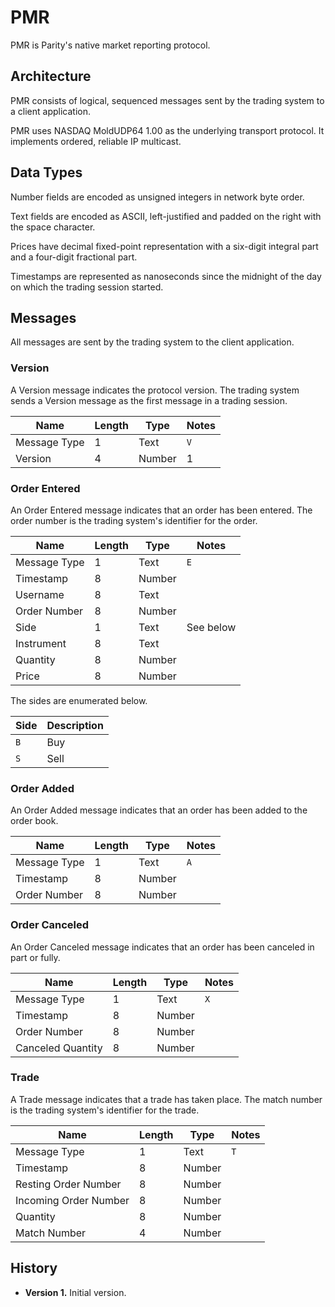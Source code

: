 # PMR

PMR is Parity's native market reporting protocol.

## Architecture

PMR consists of logical, sequenced messages sent by the trading system to
a client application.

PMR uses NASDAQ MoldUDP64 1.00 as the underlying transport protocol. It
implements ordered, reliable IP multicast.

## Data Types

Number fields are encoded as unsigned integers in network byte order.

Text fields are encoded as ASCII, left-justified and padded on the right with
the space character.

Prices have decimal fixed-point representation with a six-digit integral part
and a four-digit fractional part.

Timestamps are represented as nanoseconds since the midnight of the day on
which the trading session started.

## Messages

All messages are sent by the trading system to the client application.

### Version

A Version message indicates the protocol version. The trading system sends a
Version message as the first message in a trading session.

Name         | Length | Type   | Notes
-------------|--------|--------|------
Message Type |      1 | Text   | `V`
Version      |      4 | Number | 1

### Order Entered

An Order Entered message indicates that an order has been entered. The order
number is the trading system's identifier for the order.

Name         | Length | Type   | Notes
-------------|--------|--------|----------
Message Type |      1 | Text   | `E`
Timestamp    |      8 | Number |
Username     |      8 | Text   |
Order Number |      8 | Number |
Side         |      1 | Text   | See below
Instrument   |      8 | Text   |
Quantity     |      8 | Number |
Price        |      8 | Number |

The sides are enumerated below.

Side | Description
-----|------------
`B`  | Buy
`S`  | Sell

### Order Added

An Order Added message indicates that an order has been added to the order
book.

Name         | Length | Type   | Notes
-------------|--------|--------|------
Message Type |      1 | Text   | `A`
Timestamp    |      8 | Number |
Order Number |      8 | Number |

### Order Canceled

An Order Canceled message indicates that an order has been canceled in part or
fully.

Name              | Length | Type   | Notes
------------------|--------|--------|------
Message Type      |      1 | Text   | `X`
Timestamp         |      8 | Number |
Order Number      |      8 | Number |
Canceled Quantity |      8 | Number |

### Trade

A Trade message indicates that a trade has taken place. The match number is
the trading system's identifier for the trade.

Name                  | Length | Type   | Notes
----------------------|--------|--------|------
Message Type          |      1 | Text   | `T`
Timestamp             |      8 | Number |
Resting Order Number  |      8 | Number |
Incoming Order Number |      8 | Number |
Quantity              |      8 | Number |
Match Number          |      4 | Number |

## History

- **Version 1.** Initial version.
